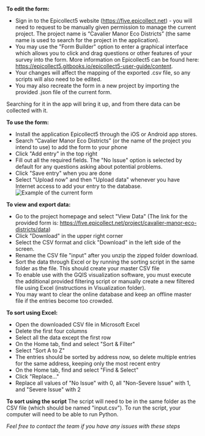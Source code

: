 **To edit the form:**
- Sign in to the Epicollect5 website (https://five.epicollect.net) - you will need to request to be manually given permission to manage the current project. The project name is “Cavalier Manor Eco Districts” (the same name is used to search for the project in the application).
- You may use the "Form Builder" option to enter a graphical interface which allows you to click and drag questions or other features of your survey into the form. More information on Epicollect5 can be found here: https://epicollect5.gitbooks.io/epicollect5-user-guide/content.
- Your changes will affect the mapping of the exported .csv file, so any scripts will also need to be edited.
- You may also recreate the form in a new project by importing the provided .json file of the current form.

Searching for it in the app will bring it up, and from there data can be collected with it.

**To use the form:**
- Install the application Epicollect5 through the iOS or Android app stores.
- Search “Cavalier Manor Eco Districts” (or the name of the project you intend to use) to add the form to your phone
- Click "Add entry" in the top right
- Fill out all the required fields. The "No Issue" option is selected by default for any questions asking about potential problems.
- Click "Save entry" when you are done
- Select "Upload now" and then "Upload data" whenever you have Internet access to add your entry to the database.
![Example of the current form](https://github.com/JohnAndrewTaylor/Street-Data-Collection/blob/master/Collection/Example.gif)

**To view and export data:**
- Go to the project homepage and select "View Data" (The link for the provided form is: https://five.epicollect.net/project/cavalier-manor-eco-districts/data)
- Click "Download" in the upper right corner
- Select the CSV format and click "Download" in the left side of the screen.
- Rename the CSV file "input" after you unzip the zipped folder download.
- Sort the data through Excel or by running the sorting script in the same folder as the file. This should create your master CSV file
- To enable use with the GQIS visualization software, you must execute the additional provided filtering script or manually create a new filtered file using Excel (instructions in Visualization folder).
- You may want to clear the online database and keep an offline master file if the entries become too crowded.

**To sort using Excel:**
- Open the downloaded CSV file in Microsoft Excel
- Delete the first four columns
- Select all the data except the first row
- On the Home tab, find and select "Sort & Filter"
- Select "Sort A to Z"
- The entries should be sorted by address now, so delete multiple entries for the same address, keeping only the most recent entry
- On the Home tab, find and select "Find & Select"
- Click "Replace..."
- Replace all values of "No Issue" with 0, all "Non-Severe Issue" with 1, and "Severe Issue" with 2

**To sort using the script**
The script will need to be in the same folder as the CSV file (which should be named "input.csv"). To run the script, your computer will need to be able to run Python.

*Feel free to contact the team if you have any issues with these steps*
